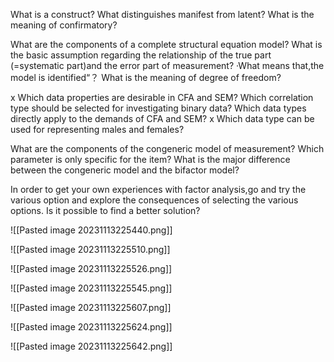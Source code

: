 What is a construct?
What distinguishes manifest from latent?
What is the meaning of confirmatory?


What are the components of a complete structural equation model?
What is the basic assumption regarding the relationship of the true
part (=systematic part)and the error part of measurement?
·What means that,the model is identified“？
What is the meaning of degree of freedom?



x Which data properties are desirable in CFA and SEM?
Which correlation type should be selected for investigating
binary data?
Which data types directly apply to the demands of CFA
and SEM?
x Which data type can be used for representing males and
females?


What are the components of the congeneric model of
measurement?
Which parameter is only specific for the item?
What is the major difference between the congeneric model
and the bifactor model?


In order to get your own experiences with factor
analysis,go and try the various option and explore
the consequences of selecting the various options.
Is it possible to find a better solution?

![[Pasted image 20231113225440.png]]

![[Pasted image 20231113225510.png]]

![[Pasted image 20231113225526.png]]

![[Pasted image 20231113225545.png]]

![[Pasted image 20231113225607.png]]

![[Pasted image 20231113225624.png]]

![[Pasted image 20231113225642.png]]